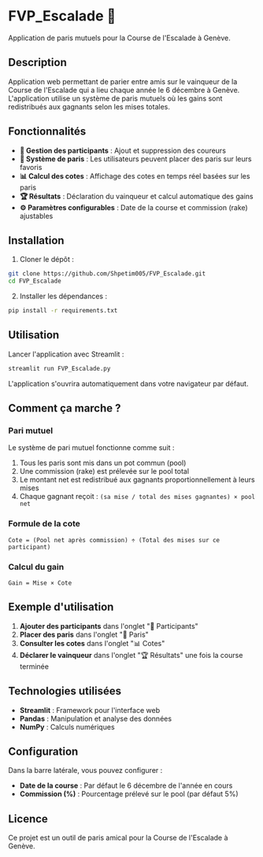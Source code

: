 # FVP_Escalade 🏁

Application de paris mutuels pour la Course de l'Escalade à Genève.

## Description

Application web permettant de parier entre amis sur le vainqueur de la Course de l'Escalade qui a lieu chaque année le 6 décembre à Genève. L'application utilise un système de paris mutuels où les gains sont redistribués aux gagnants selon les mises totales.

## Fonctionnalités

- **👥 Gestion des participants** : Ajout et suppression des coureurs
- **💸 Système de paris** : Les utilisateurs peuvent placer des paris sur leurs favoris
- **📊 Calcul des cotes** : Affichage des cotes en temps réel basées sur les paris
- **🏆 Résultats** : Déclaration du vainqueur et calcul automatique des gains
- **⚙️ Paramètres configurables** : Date de la course et commission (rake) ajustables

## Installation

1. Cloner le dépôt :
```bash
git clone https://github.com/Shpetim005/FVP_Escalade.git
cd FVP_Escalade
```

2. Installer les dépendances :
```bash
pip install -r requirements.txt
```

## Utilisation

Lancer l'application avec Streamlit :
```bash
streamlit run FVP_Escalade.py
```

L'application s'ouvrira automatiquement dans votre navigateur par défaut.

## Comment ça marche ?

### Pari mutuel
Le système de pari mutuel fonctionne comme suit :
1. Tous les paris sont mis dans un pot commun (pool)
2. Une commission (rake) est prélevée sur le pool total
3. Le montant net est redistribué aux gagnants proportionnellement à leurs mises
4. Chaque gagnant reçoit : `(sa mise / total des mises gagnantes) × pool net`

### Formule de la cote
```
Cote = (Pool net après commission) ÷ (Total des mises sur ce participant)
```

### Calcul du gain
```
Gain = Mise × Cote
```

## Exemple d'utilisation

1. **Ajouter des participants** dans l'onglet "👥 Participants"
2. **Placer des paris** dans l'onglet "💸 Paris"
3. **Consulter les cotes** dans l'onglet "📊 Cotes"
4. **Déclarer le vainqueur** dans l'onglet "🏆 Résultats" une fois la course terminée

## Technologies utilisées

- **Streamlit** : Framework pour l'interface web
- **Pandas** : Manipulation et analyse des données
- **NumPy** : Calculs numériques

## Configuration

Dans la barre latérale, vous pouvez configurer :
- **Date de la course** : Par défaut le 6 décembre de l'année en cours
- **Commission (%)** : Pourcentage prélevé sur le pool (par défaut 5%)

## Licence

Ce projet est un outil de paris amical pour la Course de l'Escalade à Genève.